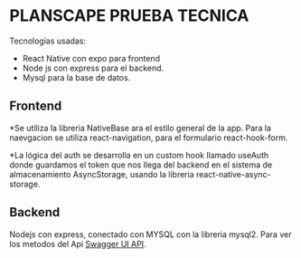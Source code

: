 # PLANSCAPE PRUEBA TECNICA

Tecnologías usadas:

* React Native con expo para frontend
* Node js con express para el backend.
* Mysql para la base de datos.

## Frontend

 *Se utiliza la libreria NativeBase ara el estilo general de la app. Para la naevgacion se utiliza react-navigation, para el formulario react-hook-form.
 
 *La lógica del auth se desarrolla en un custom hook llamado useAuth donde guardamos el token que nos llega del backend en el sistema de almacenamiento AsyncStorage, usando la libreria react-native-async-storage.
 
 
## Backend

Nodejs con express, conectado con MYSQL con la libreria mysql2. 
Para ver los metodos del Api  [Swagger UI API](https://elfin-title-production.up.railway.app/docs).


